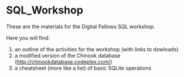 # SQL_Workshop
These are the materials for the Digital Fellows SQL workshop.

Here you will find:
1. an outline of the activities for the workshop (with links to dowloads)
2. a modified version of the Chinook database (http://chinookdatabase.codeplex.com/)
3. a cheatsheet (more like a list) of basic SQLite operations


